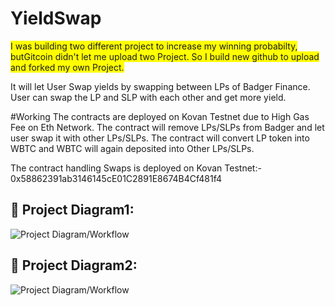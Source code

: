 # YieldSwap
<span style="background-color: #FFFF00">I was building two different project to increase my winning probabilty, butGitcoin didn't let me upload two Project. So I build new github to upload and forked my own Project.</span>


It will let User Swap yields by swapping between LPs of Badger Finance. User can swap the LP and SLP with each other and get more yield. 

#Working
The contracts are deployed on Kovan Testnet due to High Gas Fee on Eth Network. The contract will remove LPs/SLPs from Badger and let user swap it with other
LPs/SLPs.
The contract will convert LP token into WBTC and WBTC will again deposited into Other LPs/SLPs.

The contract handling Swaps is deployed on Kovan Testnet:- 0x58862391ab3146145cE01C2891E8674B4Cf481f4

## 🔧 Project Diagram1:
![Project Diagram/Workflow](https://i.gyazo.com/85b7439c0ed8ff31abf423a6f231a5a5.png)

## 🔧 Project Diagram2:
![Project Diagram/Workflow](https://i.gyazo.com/9e19f2e3a0995828d6d7b8ab3806dab6.png)

